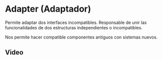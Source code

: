 # Adapter (Adaptador)

Permite adaptar dos interfaces incompatibles. Responsable de unir las funcionalidades de dos estructuras independientes o incompatibles.

Nos permite hacer compatible componentes antiguos con sistemas nuevos.

## Video
